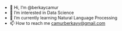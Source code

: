 - 👋 Hi, I’m @berkaycamur
- 👀 I’m interested in Data Science
- 🌱 I’m currently learning Natural Language Processing
- 📫 How to reach me camurberkayy@gmail.com

<!---
berkaycamur/berkaycamur is a ✨ special ✨ repository because its `README.md` (this file) appears on your GitHub profile.
You can click the Preview link to take a look at your changes.
--->
